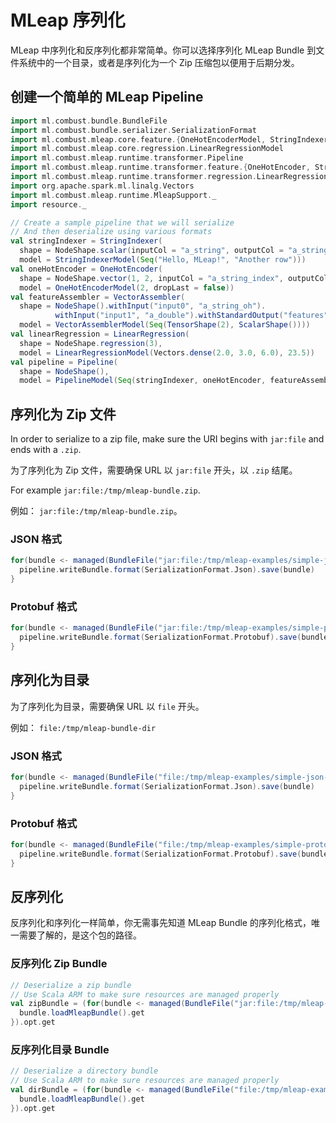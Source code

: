 # MLeap 序列化

MLeap 中序列化和反序列化都非常简单。你可以选择序列化 MLeap Bundle 到文件系统中的一个目录，或者是序列化为一个 Zip 压缩包以便用于后期分发。

## 创建一个简单的 MLeap Pipeline

```scala
import ml.combust.bundle.BundleFile
import ml.combust.bundle.serializer.SerializationFormat
import ml.combust.mleap.core.feature.{OneHotEncoderModel, StringIndexerModel}
import ml.combust.mleap.core.regression.LinearRegressionModel
import ml.combust.mleap.runtime.transformer.Pipeline
import ml.combust.mleap.runtime.transformer.feature.{OneHotEncoder, StringIndexer, VectorAssembler}
import ml.combust.mleap.runtime.transformer.regression.LinearRegression
import org.apache.spark.ml.linalg.Vectors
import ml.combust.mleap.runtime.MleapSupport._
import resource._

// Create a sample pipeline that we will serialize
// And then deserialize using various formats
val stringIndexer = StringIndexer(
  shape = NodeShape.scalar(inputCol = "a_string", outputCol = "a_string_index"),
  model = StringIndexerModel(Seq("Hello, MLeap!", "Another row")))
val oneHotEncoder = OneHotEncoder(
  shape = NodeShape.vector(1, 2, inputCol = "a_string_index", outputCol = "a_string_oh"),
  model = OneHotEncoderModel(2, dropLast = false))
val featureAssembler = VectorAssembler(
  shape = NodeShape().withInput("input0", "a_string_oh").
          withInput("input1", "a_double").withStandardOutput("features"),
  model = VectorAssemblerModel(Seq(TensorShape(2), ScalarShape())))
val linearRegression = LinearRegression(
  shape = NodeShape.regression(3),
  model = LinearRegressionModel(Vectors.dense(2.0, 3.0, 6.0), 23.5))
val pipeline = Pipeline(
  shape = NodeShape(),
  model = PipelineModel(Seq(stringIndexer, oneHotEncoder, featureAssembler, linearRegression)))
```

## 序列化为 Zip 文件

In order to serialize to a zip file, make sure the URI begins with `jar:file` and ends with a `.zip`.

为了序列化为 Zip 文件，需要确保 URL 以 `jar:file` 开头，以 `.zip` 结尾。

For example `jar:file:/tmp/mleap-bundle.zip`.

例如： `jar:file:/tmp/mleap-bundle.zip`。

### JSON 格式

```scala
for(bundle <- managed(BundleFile("jar:file:/tmp/mleap-examples/simple-json.zip"))) {
  pipeline.writeBundle.format(SerializationFormat.Json).save(bundle)
}
```

### Protobuf 格式

```scala
for(bundle <- managed(BundleFile("jar:file:/tmp/mleap-examples/simple-protobuf.zip"))) {
  pipeline.writeBundle.format(SerializationFormat.Protobuf).save(bundle)
}
```

## 序列化为目录

为了序列化为目录，需要确保 URL 以 `file` 开头。

例如： `file:/tmp/mleap-bundle-dir`

### JSON 格式

```scala
for(bundle <- managed(BundleFile("file:/tmp/mleap-examples/simple-json-dir"))) {
  pipeline.writeBundle.format(SerializationFormat.Json).save(bundle)
}
```

### Protobuf 格式

```scala
for(bundle <- managed(BundleFile("file:/tmp/mleap-examples/simple-protobuf-dir"))) {
  pipeline.writeBundle.format(SerializationFormat.Protobuf).save(bundle)
}
```

## 反序列化

反序列化和序列化一样简单，你无需事先知道 MLeap Bundle 的序列化格式，唯一需要了解的，是这个包的路径。

### 反序列化 Zip Bundle

```scala
// Deserialize a zip bundle
// Use Scala ARM to make sure resources are managed properly
val zipBundle = (for(bundle <- managed(BundleFile("jar:file:/tmp/mleap-examples/simple-json.zip"))) yield {
  bundle.loadMleapBundle().get
}).opt.get
```

### 反序列化目录 Bundle

```scala
// Deserialize a directory bundle
// Use Scala ARM to make sure resources are managed properly
val dirBundle = (for(bundle <- managed(BundleFile("file:/tmp/mleap-examples/simple-json-dir"))) yield {
  bundle.loadMleapBundle().get
}).opt.get
```

